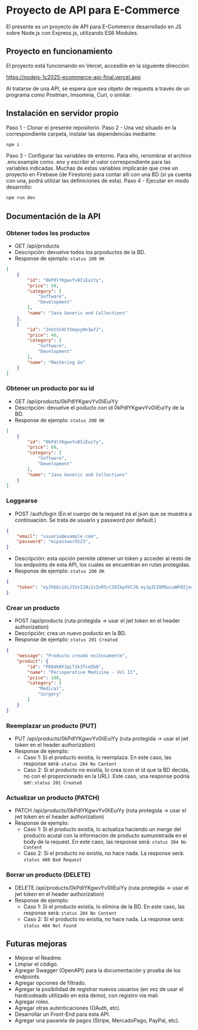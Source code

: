 # Proyecto de API para E-Commerce
El presente es un proyecto de API para E-Commerce desarrollado en JS sobre Node.js con Express.js, utilizando ES6 Modules.

## Proyecto en funcionamiento
El proyecto está funcionando en Vercel, accesible en la siguiente dirección:

https://nodejs-1c2025-ecommerce-api-final.vercel.app

Al tratarse de una API, se espera que sea objeto de requests a través de un programa como Postman, Imsomnia, Curl, o similar.

## Instalación en servidor propio
Paso 1 - Clonar el presente repositorio.
Paso 2 - Una vez situado en la correspondiente carpeta, instalar las dependencias mediante:
```bash
npm i
```
Paso 3 - Configurar las variables de entorno. Para ello, renombrar el archivo .env.example como .env y escribir el valor correspondiente para las variables indicadas. Muchas de estas variables implicarán que cree un proyecto en Firebase (de Firestore) para contar allí con una BD (si ya cuenta con una, podrá utilizar las definiciones de esta).
Paso 4 - Ejecutar en modo desarrollo:
```bash
npm run dev
```
## Documentación de la API
### Obtener todos los productos
- GET /api/products
- Descripción: devuelve todos los prpoductos de la BD.
- Response de ejemplo:
`status 200 OK`
```json
[
    {
        "id": "0kPdlYKgwvYv0IiEuiYy",
        "price": 60,
        "category": [
            "Software",
            "Development"
        ],
        "name": "Java Generic and Collections"
    },
    {
        "id": "2nGtSnXCtVmqxy0n3w7J",
        "price": 40,
        "category": [
            "Software",
            "Development"
        ],
        "name": "Mastering Go"
    }
]
```
### Obtener un producto por su id
- GET /api/products/0kPdlYKgwvYv0IiEuiYy
- Descripción: devuelve el poducto con id 0kPdlYKgwvYv0IiEuiYy de la BD.
- Response de ejemplo:
`status 200 OK`
```json
[
    {
        "id": "0kPdlYKgwvYv0IiEuiYy",
        "price": 60,
        "category": [
            "Software",
            "Development"
        ],
        "name": "Java Generic and Collections"
    }
]
```
### Loggearse
- POST /auth/login
    (En el cuerpo de la request irá el json que se muestra a continuación. Se trata de usuario y password por default.)
```json
{
    "email": "usuario@example.com",
    "password": "mipassword123",
}
```
- Descripción: esta opción permite obtener un token y acceder al resto de los endpoints de esta API, los cuales se encuentran en rutas protegidas.
- Response de ejemplo:
`status 200 OK`
```json
{
    "token": "eyJhbGciOiJIUzI1NiIsInR5cCI6IkpXVCJ9.eyJpZCI6MSwiaWF0IjoxNzUzNDEzNDc4LCJleHAiOjE3NTg1OTc0Nzh9.MJFYAHyCjAkAaWIOHfBIH0R8QU9xSN6JchrTbWTOsU4"
}
```

### Crear un producto
- POST /api/products
(ruta protegida -> usar el jwt token en el header authorization)
- Descripción: crea un nuevo poducto en la BD.
- Response de ejemplo:
`status 201 Created`
```json
{
    "message": "Producto creado exitosamente",
    "product": {
        "id": "P88dkNYJpLT1k3fcm2b8",
        "name": "Perioperative Medicine - Vol II",
        "price": 100,
        "category": [
            "Medical",
            "Surgery"
        ]
    }
}
```
### Reemplazar un producto (PUT)
- PUT /api/products/0kPdlYKgwvYv0IiEuiYy
(ruta protegida -> usar el jwt token en el header authorization)
- Response de ejemplo:
    - Caso 1: Si el producto existía, lo reemplaza. En este caso, las response será: `status 204 No Content`
    - Caso 2: Si el producto no existía, lo crea (con el id que la BD decida, no con el proporcionado en la URL). Este caso, una response podría ser: `status 201 Created`

### Actualizar un producto (PATCH)
- PATCH /api/products/0kPdlYKgwvYv0IiEuiYy
(ruta protegida -> usar el jwt token en el header authorization)
- Response de ejemplo:
    - Caso 1: Si el producto existía, lo actualiza haciendo un merge del producto acutal con la información de producto sumunistrada en el body de la request. En este caso, las response será: `status 204 No Content`
    - Caso 2: Si el producto no existía, no hace nada. La response será: `status 400 Bad Request`

### Borrar un producto (DELETE)
- DELETE /api/products/0kPdlYKgwvYv0IiEuiYy
(ruta protegida -> usar el jwt token en el header authorization)
- Response de ejemplo:
    - Caso 1: Si el producto existía, lo elimina de la BD. En este caso, las response será: `status 204 No Content`
    - Caso 2: Si el producto no existía, no hace nada. La response será: `status 404 Not Found`

## Futuras mejoras
- Mejorar el Readme.
- Limpiar el código.
- Agregar Swagger (OpenAPI) para la documentación y prueba de los endpoints.
- Agregar opciones de filtrado.
- Agregar la posibilidad de registrar nuevos usuarios (en vez de usar el hardcodeado utilizado en esta demo), con registro vía mail.
- Agregar roles.
- Agregar otras autenticaciones (OAuth, etc).
- Desarrollar un Front-End para esta API.
- Agregar una pasarela de pagos (Stripe, MercadoPago, PayPal, etc).



